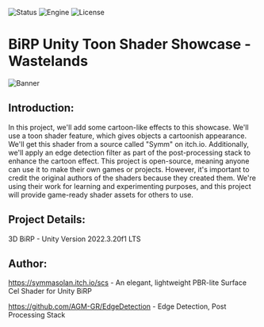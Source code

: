 ![Status](https://badgen.net/badge/Status/OpenSource/orange?icon=github)
![Engine](https://badgen.net/badge/Engine/Unity/blue)
![License](https://badgen.net/badge/license/MIT/green)

# **BiRP Unity Toon Shader Showcase - Wastelands**
![Banner](https://github.com/Parven05/Project-Wastelands/assets/101796812/dc0727c2-d399-41e6-a50e-3c6397b10c3a)

## **Introduction:**
In this project, we'll add some cartoon-like effects to this showcase. We'll use a toon shader feature, which gives objects a cartoonish appearance. We'll get this shader from a source called "Symm" on itch.io. Additionally, we'll apply an edge detection filter as part of the post-processing stack to enhance the cartoon effect. This project is open-source, meaning anyone can use it to make their own games or projects. However, it's important to credit the original authors of the shaders because they created them. We're using their work for learning and experimenting purposes, and this project will provide game-ready shader assets for others to use.

## **Project Details:**
3D BiRP - Unity Version 2022.3.20f1 LTS

## **Author:**
https://symmasolan.itch.io/scs - An elegant, lightweight PBR-lite Surface Cel Shader for Unity BiRP

https://github.com/AGM-GR/EdgeDetection - Edge Detection, Post Processing Stack
